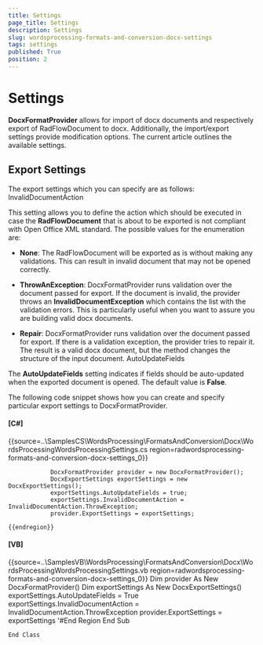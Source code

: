 ```yaml
---
title: Settings
page_title: Settings
description: Settings
slug: wordsprocessing-formats-and-conversion-docx-settings
tags: settings
published: True
position: 2
---
```


# Settings



__DocxFormatProvider__ allows for import of docx documents and respectively export of RadFlowDocument to docx. Additionally,
        the import/export settings provide modification options. The current article outlines the available settings.
      

## Export Settings

The export settings which you can specify are as follows:
        InvalidDocumentAction

This setting allows you to define the action which should be executed in case the __RadFlowDocument__ that is about to
                be exported is not compliant with Open Office XML standard. The possible values for the enumeration are:
              

* __None__: The RadFlowDocument will be exported as is without making any validations. This can result in invalid
                    document that may not be opened correctly.
                  

* __ThrowAnException__: DocxFormatProvider runs validation over the document passed for export. If the document is
                    invalid, the provider throws an __InvalidDocumentException__ which contains the list with the validation errors.
                    This is particularly useful when you want to assure you are building valid docx documents.
                  

* __Repair__: DocxFormatProvider runs validation over the document passed for export. If there is a validation
                    exception, the provider tries to repair it. The result is a valid docx document, but the method changes the structure of the input
                    document.
                  AutoUpdateFields

The __AutoUpdateFields__ setting indicates if fields should be auto-updated when the exported document is opened. The
                default value is __False__.
              

The following code snippet shows how you can create and specify particular export settings to DocxFormatProvider.
        

#### __[C#]__

{{source=..\SamplesCS\WordsProcessing\FormatsAndConversion\Docx\WordsProcessingWordsProcessingSettings.cs region=radwordsprocessing-formats-and-conversion-docx-settings_0}}
	            
	            DocxFormatProvider provider = new DocxFormatProvider();
	            DocxExportSettings exportSettings = new DocxExportSettings();
	            exportSettings.AutoUpdateFields = true;
	            exportSettings.InvalidDocumentAction = InvalidDocumentAction.ThrowException;
	            provider.ExportSettings = exportSettings;
	        
	{{endregion}}



#### __[VB]__

{{source=..\SamplesVB\WordsProcessing\FormatsAndConversion\Docx\WordsProcessingWordsProcessingSettings.vb region=radwordsprocessing-formats-and-conversion-docx-settings_0}}
	        Dim provider As New DocxFormatProvider()
	        Dim exportSettings As New DocxExportSettings()
	        exportSettings.AutoUpdateFields = True
	        exportSettings.InvalidDocumentAction = InvalidDocumentAction.ThrowException
	        provider.ExportSettings = exportSettings
	        '#End Region
	    End Sub
	    
	End Class


